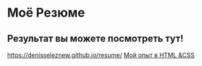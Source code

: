 # Моё Резюме

## Результат вы можете посмотреть тут!

https://denisseleznew.github.io/resume/
[Мой опыт в HTML &CSS](https://denisseleznew.github.io/resume/)
